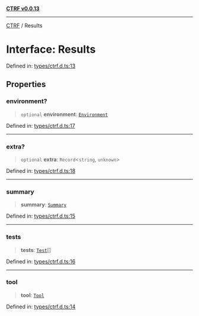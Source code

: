 [**CTRF v0.0.13**](../README.md)

***

[CTRF](../README.md) / Results

# Interface: Results

Defined in: [types/ctrf.d.ts:13](https://github.com/ctrf-io/ctrf-core-js/blob/main/types/ctrf.d.ts#L13)

## Properties

### environment?

> `optional` **environment**: [`Environment`](Environment.md)

Defined in: [types/ctrf.d.ts:17](https://github.com/ctrf-io/ctrf-core-js/blob/main/types/ctrf.d.ts#L17)

***

### extra?

> `optional` **extra**: `Record`\<`string`, `unknown`\>

Defined in: [types/ctrf.d.ts:18](https://github.com/ctrf-io/ctrf-core-js/blob/main/types/ctrf.d.ts#L18)

***

### summary

> **summary**: [`Summary`](Summary.md)

Defined in: [types/ctrf.d.ts:15](https://github.com/ctrf-io/ctrf-core-js/blob/main/types/ctrf.d.ts#L15)

***

### tests

> **tests**: [`Test`](Test.md)[]

Defined in: [types/ctrf.d.ts:16](https://github.com/ctrf-io/ctrf-core-js/blob/main/types/ctrf.d.ts#L16)

***

### tool

> **tool**: [`Tool`](Tool.md)

Defined in: [types/ctrf.d.ts:14](https://github.com/ctrf-io/ctrf-core-js/blob/main/types/ctrf.d.ts#L14)
